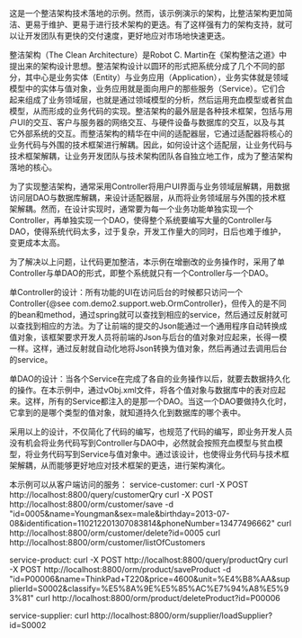 这是一个整洁架构技术落地的示例。然而，该示例演示的架构，比整洁架构更加简洁、更易于维护、更易于进行技术架构的更迭。有了这样强有力的架构支持，就可以让开发团队有更快的交付速度，更好地应对市场地快速更迭。

整洁架构（The Clean Architecture）是Robot C. Martin在《架构整洁之道》中提出来的架构设计思想。整洁架构设计以圆环的形式把系统分成了几个不同的部分，其中心是业务实体（Entity）与业务应用（Application），业务实体就是领域模型中的实体与值对象，业务应用就是面向用户的那些服务（Service）。它们合起来组成了业务领域层，也就是通过领域模型的分析，然后运用充血模型或者贫血模型，从而形成的业务代码的实现。整洁架构的最外层是各种技术框架，包括与用户UI的交互、客户与服务器的网络交互、与硬件设备与数据库的交互，以及与其它外部系统的交互。而整洁架构的精华在中间的适配器层，它通过适配器将核心的业务代码与外围的技术框架进行解耦。因此，如何设计这个适配层，让业务代码与技术框架解耦，让业务开发团队与技术架构团队各自独立地工作，成为了整洁架构落地的核心。

为了实现整洁架构，通常采用Controller将用户UI界面与业务领域层解耦，用数据访问层DAO与数据库解耦，来设计适配器层，从而将业务领域层与外围的技术框架解耦。然而，在设计实现时，通常要为每一个业务功能单独实现一个Controller，再单独实现一个DAO，使得整个系统要编写大量的Controller与DAO，使得系统代码太多，过于复杂，开发工作量大的同时，日后也难于维护，变更成本太高。

为了解决以上问题，让代码更加整洁，本示例在增删改的业务操作时，采用了单Controller与单DAO的形式，即整个系统就只有一个Controller与一个DAO。

单Controller的设计：所有功能的UI在访问后台的时候都只访问一个Controller{@see com.demo2.support.web.OrmController}，但传入的是不同的bean和method，通过spring就可以查找到相应的service，然后通过反射就可以查找到相应的方法。为了让前端的提交的Json能通过一个通用程序自动转换成值对象，该框架要求开发人员将前端的Json与后台的值对象对应起来，长得一模一样。这样，通过反射就自动化地将Json转换为值对象，然后再通过去调用后台的service。

单DAO的设计：当各个Service在完成了各自的业务操作以后，就要去数据持久化的操作。在本示例中，通过vObj.xml文件，将各个值对象与数据库中的表对应起来。这样，所有的Service都注入的是那一个DAO。当这一个DAO要做持久化时，它拿到的是哪个类型的值对象，就知道持久化到数据库的哪个表中。

采用以上的设计，不仅简化了代码的编写，也规范了代码的编写，即业务开发人员没有机会将业务代码写到Controller与DAO中，必然就会按照充血模型与贫血模型，将业务代码写到Service与值对象中。通过该设计，也使得业务代码与技术框架解耦，从而能够更好地应对技术框架的更迭，进行架构演化。

本示例可以从客户端访问的服务：
service-customer:
curl -X POST http://localhost:8800/query/customerQry
curl -X POST http://localhost:8800/orm/customer/save -d "id=0005&name=Youngman&sex=male&birthday=2013-07-08&identification=110212201307083814&phoneNumber=13477496662"
curl http://localhost:8800/orm/customer/delete?id=0005
curl http://localhost:8800/orm/customer/listOfCustomers

service-product:
curl -X POST http://localhost:8800/query/productQry
curl -X POST http://localhost:8800/orm/product/saveProduct -d "id=P00006&name=ThinkPad+T220&price=4600&unit=%E4%B8%AA&supplierId=S0002&classify=%E5%8A%9E%E5%85%AC%E7%94%A8%E5%93%81"
curl http://localhost:8800/orm/product/deleteProduct?id=P00006

service-supplier:
curl http://localhost:8800/orm/supplier/loadSupplier?id=S0002

